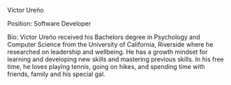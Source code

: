 Victor Ureño

Position: Software Developer

Bio: Victor Ureño received his Bachelors degree in Psychology and Computer Science from the University of California, Riverside where he researched on leadership and wellbeing. He has a growth mindset for learning and developing new skills and mastering previous skills. In his free time, he loves playing tennis, going on hikes, and spending time with friends, family and his special gal.